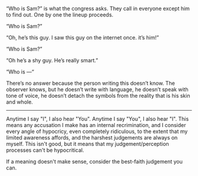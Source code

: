 “Who is Sam?” is what the congress asks. They call in everyone except him to find out. One by one the lineup proceeds. 

“Who is Sam?”

“Oh, he’s this guy. I saw this guy on the internet once. it’s him!”

“Who is Sam?”

“Oh he’s a shy guy. He’s really smart.”

“Who is —“

There’s no answer because the person writing this doesn’t know. The observer knows, but he doesn’t write with language, he doesn’t speak with tone of voice, he doesn’t detach the symbols from the reality that is his skin and whole.

---

Anytime I say "I", I also hear "You". Anytime I say "You", I also hear "I". This means any accusation I make has an internal recrimination, and I consider every angle of hypocricy, even completely ridiculous, to the extent that my limited awareness affords, and the harshest judgements are always on myself. This isn't good, but it means that my judgement/perception processes can't be hypocritical.

If a meaning doesn't make sense, consider the best-faith judgement you can.
